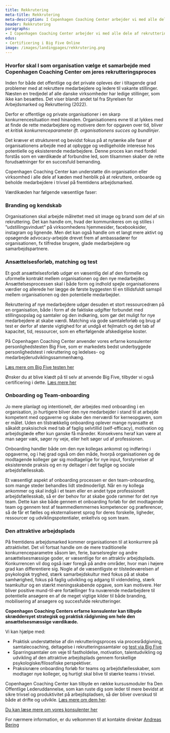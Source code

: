 ```yaml
---
title: Rekkrutering
meta-title: Rekkrutering
meta-description: I Copenhagen Coaching Center arbejder vi med alle dele af rekrutterings-værdikæden fra start til slut. Vi rådgiver og understøtter jeres organisation i både den strategiske del af processen og i den praktiske gennemførsel. Vi tilbyder både de mere traditionelle rekrutteringsredskaber, såsom test og støtte til ansættelsesprocessen, og en række helt nye tilgange til at skabe interesse, systematisere ansættelsesprocessen, udvikle talenter og styrke organisationens attraktive status. 
header: Rekkrutering
paragraphs:
- I Copenhagen Coaching Center arbejder vi med alle dele af rekrutterings-værdikæden fra start til slut. Vi rådgiver og understøtter jeres organisation i både den strategiske del af processen og i den praktiske gennemførsel. Vi tilbyder både de mere traditionelle rekrutteringsredskaber, såsom test og støtte til ansættelsesprocessen, og en række helt nye tilgange til at skabe interesse, systematisere ansættelsesprocessen, udvikle talenter og styrke organisationens attraktive status.
edus:
- Certificering i Big Five Online
image: /images/landingpages/rekkrutering.png
---
```


### Hvorfor skal I som organisation vælge et samarbejde med Copenhagen Coaching Center om jeres rekrutteringsproces

Inden for både det offentlige og det private opleves der i tiltagende grad problemer med at rekruttere medarbejdere og ledere til vakante stillinger. Næsten en tredjedel af alle danske virksomheder har ledige stillinger, som ikke kan besættes. Det viser blandt andet tal fra Styrelsen for Arbejdsmarked og Rekruttering (2022).

Derfor er offentlige og private organisationer i en skarp konkurrencesituation med hinanden. Organisationens evne til at lykkes med at finde de rette medarbejdere og motivere dem for opgaven over tid, bliver et *kritisk konkurrenceparameter ift. organisationens succes og bundlinjer*.

Det kræver et struktureret og bevidst fokus på at nytænke alle faser af organisationens arbejde med at opbygge og vedligeholde interesse hos potentielle og eksisterende medarbejdere. Denne proces kan med fordel forstås som en værdikæde af forbundne led, som tilsammen skaber de rette forudsætninger for en succesfuld bemanding.  

Copenhagen Coaching Center kan understøtte din organisation eller virksomhed i alle dele af kæden med henblik på at rekruttere, onboarde og beholde medarbejdere i trivsel på fremtidens arbejdsmarked.

Værdikæden har følgende væsentlige faser:

### Branding og kendskab

Organisationen skal arbejde målrettet med sit image og brand som del af sin rekruttering. Det kan handle om, hvad der kommunikeres om og stilles i ”udstillingsvinduet” på virksomhedens hjemmesider, facebooksider, instagram og lignende. Men det kan også handle om et langt mere aktivt og opsøgende advocacy-arbejde drevet frem af ambassadører for organisationen, fx tilfredse brugere, glade medarbejdere og samarbejdspartnere.

### Ansættelsesforløb, matching og test

Et godt ansættelsesforløb udgør en væsentlig del af den formelle og uformelle kontrakt mellem organisationen og den nye medarbejder. Ansættelsesprocessen skal i både form og indhold spejle organisationens værdier og allerede her lægge de første byggesten til en tillidsfuldt samspil mellem organisationen og den potentielle medarbejder.

Rekruttering af nye medarbejdere udgør desuden et stort ressourcedræn på en organisation, både i form af de faktiske udgifter forbundet med stillingsopslag og samtaler og den indkøring, som gør det muligt for nye medarbejdere at skabe værdi. Matching via gode samtaleforløb og brug af test er derfor af største vigtighed for at undgå et fejlmatch og det tab af kapacitet, tid, ressourcer, som en efterfølgende afskedigelse koster.

På Copenhagen Coaching Center anvender vores erfarne konsulenter personlighedstesten Big Five, som er markedets bedst underbyggede personlighedstest i rekruttering og ledelses- og medarbejderudviklingssammenhæng.

<ins>[Læs mere om Big Five testen her](/coaching-service/#BigFive-samtale)</ins>

Ønsker du at blive klædt på til selv at anvende Big Five, tilbyder vi også certificering i dette. <ins>[Læs mere her](/academy/certificering-i-big-five/)</ins>

### Onboarding og Team-onboarding

Jo mere planlagt og intentionelt, der arbejdes med onboarding i en organisation, jo hurtigere bliver den nye medarbejder i stand til at arbejde kompetent med opgaverne og skabe den merværdi for kerneopgaven, som er målet. Uden en tilstrækkelig onboarding oplever mange nyansatte et såkaldt praksischok med tab af faglig selvtillid (self-efficacy), motivation og arbejdsglæde efter kun ganske få måneder. Konsekvens heraf kan være at man søger væk, søger ny veje, eller helt søger ud af professionen.

Onboarding handler både om den nye kollegas ankomst og indføring i opgaverne, og i høj grad også om den måde, hvorpå organisationen og de modtagende kolleger gør sig modtagelige for nye input, forstyrrelser af eksisterende praksis og en ny deltager i det faglige og sociale arbejdsfællesskab.

Et væsentligt aspekt af onboarding processen er den team-onboarding, som mange steder behandles lidt stedmoderligt. Når en ny kollega ankommer og skal indgå i et team eller en andet type professionelt arbejdsfællesskab, så er der behov for at skabe gode rammer for det nye team. Dette kan ske både gennem et onboarding forløb for det modtagende team og gennem test af teammedlemmernes kompetencer og præferencer, så de får et fælles og eksternaliseret sprog for deres forskelle, ligheder, ressourcer og udviklingspotentialer, enkeltvis og som team.

### Den attraktive arbejdsplads

På fremtidens arbejdsmarked kommer organisationen til at konkurrere på attraktivitet. Det vil fortsat handle om de mere traditionelle konkurrenceparametre såsom løn, ferie, barselsregler og andre ansættelsesmæssige goder, er væsentlige for en attraktiv arbejdsplads. Konkurrencen vil dog også især foregå på andre områder, hvor man i højere grad kan differentiere sig. Nogle af de væsentligste er tilstedeværelsen af psykologisk tryghed, stærk samarbejdskultur med fokus på at skabe samhørighed, fokus på faglig udvikling og adgang til videndeling, stærk teamkultur og en stærkt meningsskabende opgave, som kan motivere. Her bliver positive mund-til-øre fortællinger fra nuværende medarbejdere til potentielle ansøgere en af de meget vigtige kilder til både branding, mobilisering af ansøgere og succesfulde rekrutteringer.

**Copenhagen Coaching Centers erfarne konsulenter kan tilbyde skræddersyet strategisk og praktisk rådgivning om hele den ansættelsesmæssige værdikæde.**

Vi kan hjælpe med:

- Praktisk understøttelse af din rekrutteringsproces via procesrådgivning, samtalecoaching, deltagelse i rekrutteringssamtaler og <ins>[test via Big Five](/coaching-service/#BigFive-samtale)</ins>
- Sparringsamtaler om veje til fastholdelse, motivation, talentudvikling og udvikling af den attraktive arbejdsplads gennem forskellige psykologiske/filosofiske perspektiver.
- Praksisnære onboarding forløb for teams og arbejdsfællesskaber, som modtager nye kolleger, og hurtigt skal blive til stærke teams i trivsel.

Copenhagen Coaching Center kan tilbyde en række kursusmoduler fra Den Offentlige Lederuddannelse, som kan ruste dig som leder til mere bevidst at sikre trivsel og produktivitet på arbejdspladsen, så der bliver overskud til både at drifte og udvikle. [Læs mere om dem her](/academy/den-offentlige-lederuddannelse/).

<ins>[Du kan læse mere om vores konsulenter her](/about/)</ins>

For nærmere information, er du velkommen til at kontakte direktør <ins>[Andreas Bering](https://www.copenhagencoaching.dk/employees/andreas-bering/)</ins>